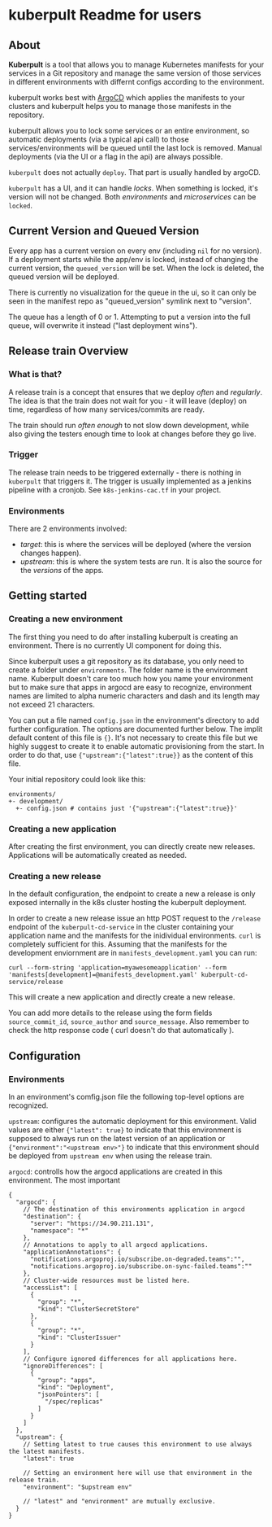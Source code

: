 # kuberpult Readme for users

## About

**Kuberpult** is a tool that allows you to manage Kubernetes manifests for your services in a
Git repository and manage the same version of those services in different environments
with differnt configs according to the environment.

kuberpult works best with [ArgoCD](https://argo-cd.readthedocs.io/en/stable/) which applies the
manifests to your clusters and kuberpult helps you to manage those manifests in the repository.

kuberpult allows you to lock some services or an entire environment, so automatic deployments (via a typical api call) to
those services/environments will be queued until the last lock is removed.
Manual deployments (via the UI or a flag in the api) are always possible.

`kuberpult` does not actually `deploy`. That part is usually handled by argoCD.

`kuberpult` has a UI, and it can handle *locks*. When something is locked, it's version will not be changed.
Both *environments* and *microservices* can be `locked`.

## Current Version and Queued Version

Every app has a current version on every env (including `nil` for no version).
If a deployment starts while the app/env is locked,
instead of changing the current version, the `queued_version` will be set.
When the lock is deleted, the queued version will be deployed.

There is currently no visualization for the queue in the ui,
so it can only be seen in the manifest repo as "queued_version" symlink next to "version".

The queue has a length of 0 or 1.
Attempting to put a version into the full queue, will overwrite it instead ("last deployment wins").

## Release train Overview

### What is that?

A release train is a concept that ensures that we deploy *often* and *regularly*.
The idea is that the train does not wait for you - it will leave (deploy) on time, regardless of how many services/commits are ready.

The train should run *often enough* to not slow down development, while also giving the testers enough time to look at changes before they go live.

### Trigger

The release train needs to be triggered externally - there is nothing in `kuberpult` that triggers it.
The trigger is usually implemented as a jenkins pipeline with a cronjob.
See `k8s-jenkins-cac.tf` in your project.

### Environments

There are 2 environments involved:
* *target*: this is where the services will be deployed (where the version changes happen).
* *upstream*: this is where the system tests are run. It is also the source for the *versions* of the apps.

## Getting started

### Creating a new environment

The first thing you need to do after installing kuberpult is creating an environment. There is no currently UI component for doing this.

Since kuberpult uses a git repository as its database, you only need to create a folder under `environments`. The folder name is the environment name.
Kuberpult doesn't care too much how you name your environment but to make sure that apps in argocd are easy to recognize, environment names are limited to alpha numeric characters and dash and its length may not exceed 21 characters.

You can put a file named `config.json` in the environment's directory to add further configuration. The options are documented further below. The implit default content of this file is `{}`. It's not necessary to create this file but we highly suggest to create it to enable automatic provisioning from the start. In order to do that, use `{"upstream":{"latest":true}}` as the content of this file.

Your initial repository could look like this:

```
environments/
+- development/
  +- config.json # contains just '{"upstream":{"latest":true}}'
```

### Creating a new application

After creating the first environment, you can directly create new releases. Applications will be automatically created as needed.

### Creating a new release 

In the default configuration, the endpoint to create a new a release is only exposed internally in the k8s cluster hosting the kuberpult deployment.

In order to create a new release issue an http POST request to the `/release` endpoint of the `kuberpult-cd-service` in the cluster containing your application name and the manifests for the inidividual environments. `curl` is completely sufficient for this. Assuming that the manifests for the development enviornment are in `manifests_development.yaml` you can run:

```
curl --form-string 'application=myawesomeapplication' --form 'manifests[development]=@manifests_development.yaml' kuberpult-cd-service/release
```

This will create a new application and directly create a new release.

You can add more details to the release using the form fields `source_commit_id`, `source_author` and `source_message`. Also remember to check the http response code ( curl doesn't do that automatically ).

## Configuration

### Environments

In an environment's comfig.json file the following top-level options are recognized.

`upstream`: configures the automatic deployment for this environment. Valid values are either `{"latest": true}` to indicate that this environment is supposed to always run on the latest version of an application or `{"environment":"<upstream env>"}` to indicate that this environment should be deployed from `upstream env` when using the release train.

`argocd`: controlls how the argocd applications are created in this environment. The most important 


```
{
  "argocd": {
    // The destination of this environments application in argocd
    "destination": {
      "server": "https://34.90.211.131",
      "namespace": "*"
    },
    // Annotations to apply to all argocd applications.
    "applicationAnnotations": {
      "notifications.argoproj.io/subscribe.on-degraded.teams":"",
      "notifications.argoproj.io/subscribe.on-sync-failed.teams":""
    },
    // Cluster-wide resources must be listed here.
    "accessList": [
      {
        "group": "*",
        "kind": "ClusterSecretStore"
      },
      {
        "group": "*",
        "kind": "ClusterIssuer"
      }
    ],
    // Configure ignored differences for all applications here.
    "ignoreDifferences": [
      {
        "group": "apps",
        "kind": "Deployment",
        "jsonPointers": [
          "/spec/replicas"
        ]
      }
    ]
  },
  "upstream": {
    // Setting latest to true causes this environment to use always the latest manifests.
    "latest": true

    // Setting an environment here will use that environment in the release train.
    "environment": "$upstream env"

    // "latest" and "environment" are mutually exclusive.
  }
}
```
